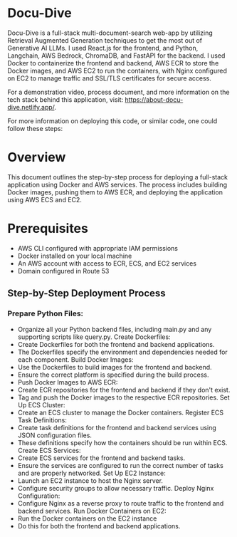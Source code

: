 # Docu-Dive
Docu-Dive is a full-stack multi-document-search web-app by utilizing Retrieval Augmented Generation techniques to get the most out of Generative AI LLMs. I used React.js for the frontend, and Python, Langchain, AWS Bedrock, ChromaDB, and FastAPI for the backend. I used Docker to containerize the frontend and backend, AWS ECR to store the Docker images, and AWS EC2 to run the containers, with Nginx configured on EC2 to manage traffic and SSL/TLS certificates for secure access. 

For a demonstration video, process document, and more information on the tech stack behind this application, visit: https://about-docu-dive.netlify.app/.

For more information on deploying this code, or similar code, one could follow these steps:

# Overview
This document outlines the step-by-step process for deploying a full-stack application using Docker and AWS services. The process includes building Docker images, pushing them to AWS ECR, and deploying the application using AWS ECS and EC2.

# Prerequisites
- AWS CLI configured with appropriate IAM permissions
- Docker installed on your local machine
- An AWS account with access to ECR, ECS, and EC2 services
- Domain configured in Route 53

## Step-by-Step Deployment Process
### Prepare Python Files:
- Organize all your Python backend files, including main.py and any supporting scripts like query.py.
Create Dockerfiles:
- Create Dockerfiles for both the frontend and backend applications.
- The Dockerfiles specify the environment and dependencies needed for each component.
Build Docker Images:
- Use the Dockerfiles to build images for the frontend and backend.
- Ensure the correct platform is specified during the build process.
- Push Docker Images to AWS ECR:
- Create ECR repositories for the frontend and backend if they don't exist.
- Tag and push the Docker images to the respective ECR repositories.
Set Up ECS Cluster:
- Create an ECS cluster to manage the Docker containers.
Register ECS Task Definitions:
- Create task definitions for the frontend and backend services using JSON configuration files.
- These definitions specify how the containers should be run within ECS.
Create ECS Services:
- Create ECS services for the frontend and backend tasks.
- Ensure the services are configured to run the correct number of tasks and are properly networked.
Set Up EC2 Instance:
- Launch an EC2 instance to host the Nginx server.
- Configure security groups to allow necessary traffic.
Deploy Nginx Configuration:
- Configure Nginx as a reverse proxy to route traffic to the frontend and backend services.
Run Docker Containers on EC2:
- Run the Docker containers on the EC2 instance
- Do this for both the frontend and backend applications.
